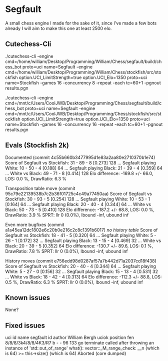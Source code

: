 # Segfault

A small chess engine I made for the sake of it, since I've made a few bots already I will aim to make this one at least 2500 elo.

## Cutechess-Cli
./cutechess-cli -engine cmd=/home/william/Desktop/Programming/William/Chess/segfault/build/chess_bot proto=uci name=Segfault -engine cmd=/home/william/Desktop/Programming/William/Chess/stockfish/src/stockfish option.UCI_LimitStrength=true option.UCI_Elo=1350 proto=uci name=Stockfish -games 16 -concurrency 8 -repeat -each tc=60+1 -pgnout results.pgn

./cutechess-cli -engine cmd=/mnt/c/Users/CoolJWB/Desktop/Programming/Chess/segfault/build/chess_bot proto=uci name=Segfault -engine cmd=/mnt/c/Users/CoolJWB/Desktop/Programming/Chess/stockfish/src/stockfish option.UCI_LimitStrength=true option.UCI_Elo=1350 proto=uci name=Stockfish -games 16 -concurrency 16 -repeat -each tc=60+1 -pgnout results.pgn


## Evals (Stockfish 2k)
Documented (commit 4c55b660b3477995d1e83a2aa80e2710370b1e74)
Score of Segfault vs Stockfish: 31 - 89 - 8  [0.273] 128
...      Segfault playing White: 10 - 50 - 4  [0.188] 64
...      Segfault playing Black: 21 - 39 - 4  [0.359] 64
...      White vs Black: 49 - 71 - 8  [0.414] 128
Elo difference: -169.8 +/- 66.0, LOS: 0.0 %, DrawRatio: 6.3 %

Transposition table move (commit 95c79e22139538b7c2b36f01725c4c49a77450aa)
Score of Segfault vs Stockfish: 30 - 93 - 5  [0.254] 128
...      Segfault playing White: 10 - 53 - 1  [0.164] 64
...      Segfault playing Black: 20 - 40 - 4  [0.344] 64
...      White vs Black: 50 - 73 - 5  [0.410] 128
Elo difference: -187.2 +/- 68.8, LOS: 0.0 %, DrawRatio: 3.9 %
SPRT: llr 0 (0.0%), lbound -inf, ubound inf

Even more bugfixes (commit a1a45ea12dc1802e6c20b0e216c2c8c1391b6017)
<i>no history table</i>
Score of Segfault vs Stockfish: 18 - 41 - 5  [0.320] 64
...      Segfault playing White: 5 - 26 - 1  [0.172] 32
...      Segfault playing Black: 13 - 15 - 4  [0.469] 32
...      White vs Black: 20 - 39 - 5  [0.352] 64
Elo difference: -130.7 +/- 89.6, LOS: 0.1 %, DrawRatio: 7.8 %
SPRT: llr 0 (0.0%), lbound -inf, ubound inf

History moves (commit e756edd98d0287af57a7b442d71a2037cd18f438)
Score of Segfault vs Stockfish: 20 - 40 - 4  [0.344] 64
...      Segfault playing White: 5 - 27 - 0  [0.156] 32
...      Segfault playing Black: 15 - 13 - 4  [0.531] 32
...      White vs Black: 18 - 42 - 4  [0.313] 64
Elo difference: -112.3 +/- 88.8, LOS: 0.5 %, DrawRatio: 6.3 %
SPRT: llr 0 (0.0%), lbound -inf, ubound inf



## Known issues
None?

## Fixed issues
uci
id name segfault
id author William Bergh
uciok
position fen 8/8/8/3k4/8/8/4K3/R7 b - - 96 133
go
terminate called after throwing an instance of 'std::out_of_range'
  what():  vector::_M_range_check: __n (which is 64) >= this->size() (which is 64)
Aborted (core dumped)